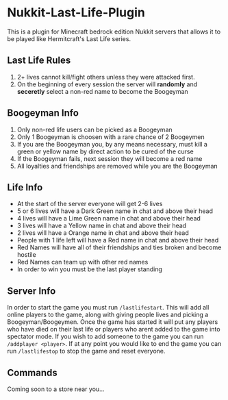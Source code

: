 # Nukkit-Last-Life-Plugin
This is a plugin for Minecraft bedrock edition Nukkit servers that allows it to be played like Hermitcraft's Last Life series.
## Last Life Rules
1. 2+ lives cannot kill/fight others unless they were attacked first.
2. On the beginning of every session the server will **randomly** and **seceretly** select a non-red name to become the Boogeyman
## Boogeyman Info
1. Only non-red life users can be picked as a Boogeyman
2. Only 1 Boogeyman is choosen with a rare chance of 2 Boogeymen
3. If you are the Boogeyman you, by any means necessary, must kill a green or yellow name by direct action to be cured of the curse
4. If the Boogeyman fails, next session they will become a red name
5. All loyalties and friendships are removed while you are the Boogeyman
## Life Info
* At the start of the server everyone will get 2-6 lives
* 5 or 6 lives will have a Dark Green name in chat and above their head
* 4 lives will have a Lime Green name in chat and above their head
* 3 lives will have a Yellow name in chat and above their head
* 2 lives will have a Orange name in chat and above their head
* People with 1 life left will have a Red name in chat and above their head
* Red Names will have all of their friendships and ties broken and become hostile
* Red Names can team up with other red names
* In order to win you must be the last player standing
## Server Info
In order to start the game you must run `/lastlifestart`. This will add all online players to the game, along with giving people lives and picking a Boogeyman/Boogeymen. Once the game has started it will put any players who have died on their last life or players who arent added to the game into spectator mode. If you wish to add someone to the game you can run `/addplayer <player>`. If at any point you would like to end the game you can run `/lastlifestop` to stop the game and reset everyone.
## Commands
Coming soon to a store near you...
